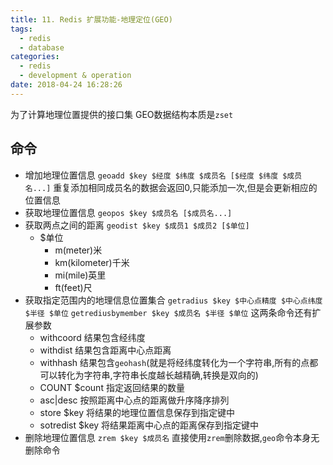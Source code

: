 ```yaml
---
title: 11. Redis 扩展功能-地理定位(GEO)
tags:
  - redis
  - database
categories:
  - redis
  - development & operation
date: 2018-04-24 16:28:26
---
```


为了计算地理位置提供的接口集
GEO数据结构本质是`zset`
<!-- more -->

## 命令

- 增加地理位置信息
	`geoadd $key $经度 $纬度 $成员名 [$经度 $纬度 $成员名...]`
	重复添加相同成员名的数据会返回0,只能添加一次,但是会更新相应的位置信息
- 获取地理位置信息
	`geopos $key $成员名 [$成员名...]`
- 获取两点之间的距离
	`geodist $key $成员1 $成员2 [$单位]`
	- $单位
		- m(meter)米
		- km(kilometer)千米
		- mi(mile)英里
		- ft(feet)尺
- 获取指定范围内的地理信息位置集合
	`getradius $key $中心点精度 $中心点纬度 $半径 $单位`
	`getrediusbymember $key $成员名 $半径 $单位`
	这两条命令还有扩展参数
	- withcoord 结果包含经纬度
	- withdist 结果包含距离中心点距离
	- withhash 结果包含`geohash`(就是将经纬度转化为一个字符串,所有的点都可以转化为字符串,字符串长度越长越精确,转换是双向的)
	- COUNT $count 指定返回结果的数量
	- asc|desc 按照距离中心点的距离做升序降序排列
	- store $key 将结果的地理位置信息保存到指定键中
	- sotredist $key 将结果距离中心点的距离保存到指定键中
- 删除地理位置信息
	`zrem $key $成员名`
	直接使用`zrem`删除数据,`geo`命令本身无删除命令
